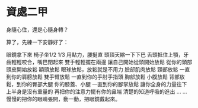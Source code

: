 # 資處二甲

身隨心住，還是心隨身轉？

算了，先練一下安靜好了：

>
眼鏡拿下來
椅子坐1/2 1/3
用點力，腰挻直
頭頂天縮一下下巴
舌頭抵住上顎，牙齒輕輕咬合，嘴巴閉起來
雙手輕輕擺在兩邊
讓自己開始從頭開始放鬆
從你的頭部頭皮開始放鬆
額頭放鬆
眼球放鬆，放鬆就是不用力
臉部肌肉放鬆
頸部放鬆
一直到你的肩膀放鬆
雙手臂放鬆
一直到你的手肘手指頭
胸部放鬆
小腹放鬆
背部放鬆，到你的臀部大腿
你的膝蓋、小腿
一直到你的腳掌放鬆
讓你全身的力量往下
上半身是沒有重量的
再把你的注意力擺有你的鼻端
清楚的知道呼吸的進出
...
...
慢慢的把你的眼睛張開，動一動，把眼鏡戴起來。
